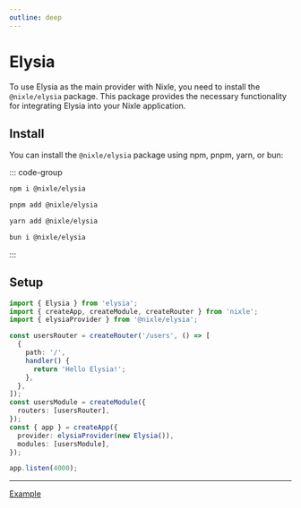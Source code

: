 ```yaml
---
outline: deep
---
```


# Elysia

To use Elysia as the main provider with Nixle, you need to install the `@nixle/elysia` package. This package provides the necessary functionality for integrating Elysia into your Nixle application.

## Install

You can install the `@nixle/elysia` package using npm, pnpm, yarn, or bun:

::: code-group

```sh [npm]
npm i @nixle/elysia
```

```sh [pnpm]
pnpm add @nixle/elysia
```

```sh [yarn]
yarn add @nixle/elysia
```

```sh [bun]
bun i @nixle/elysia
```

:::

## Setup

```ts
import { Elysia } from 'elysia';
import { createApp, createModule, createRouter } from 'nixle';
import { elysiaProvider } from '@nixle/elysia';

const usersRouter = createRouter('/users', () => [
  {
    path: '/',
    handler() {
      return 'Hello Elysia!';
    },
  },
]);
const usersModule = createModule({
  routers: [usersRouter],
});
const { app } = createApp({
  provider: elysiaProvider(new Elysia()),
  modules: [usersModule],
});

app.listen(4000);
```

---

[Example](https://github.com/letstri/nixle/blob/main/examples/elysia/index.ts)
